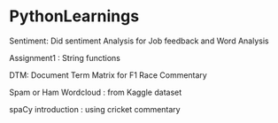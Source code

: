 # PythonLearnings

Sentiment:  Did sentiment Analysis for Job feedback and Word Analysis

Assignment1 : String functions

DTM: Document Term Matrix for F1 Race Commentary

Spam or Ham Wordcloud : from Kaggle dataset

spaCy introduction : using cricket commentary
